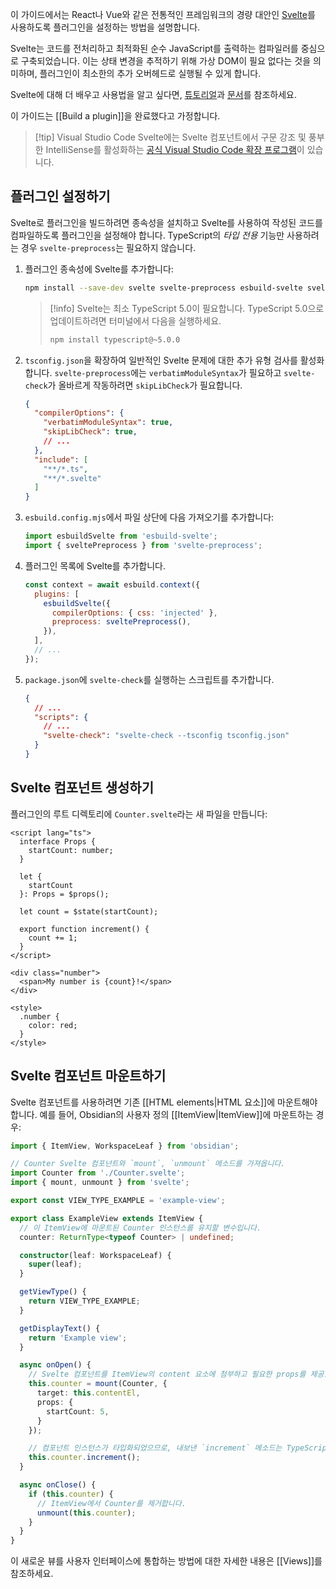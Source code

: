 이 가이드에서는 React나 Vue와 같은 전통적인 프레임워크의 경량 대안인 [Svelte](https://svelte.dev/)를 사용하도록 플러그인을 설정하는 방법을 설명합니다.

Svelte는 코드를 전처리하고 최적화된 순수 JavaScript를 출력하는 컴파일러를 중심으로 구축되었습니다. 이는 상태 변경을 추적하기 위해 가상 DOM이 필요 없다는 것을 의미하며, 플러그인이 최소한의 추가 오버헤드로 실행될 수 있게 합니다.

Svelte에 대해 더 배우고 사용법을 알고 싶다면, [튜토리얼](https://svelte.dev/tutorial/svelte/welcome-to-svelte)과 [문서](https://svelte.dev/docs/svelte/overview)를 참조하세요.

이 가이드는 [[Build a plugin]]을 완료했다고 가정합니다.

> [!tip] Visual Studio Code
> Svelte에는 Svelte 컴포넌트에서 구문 강조 및 풍부한 IntelliSense를 활성화하는 [공식 Visual Studio Code 확장 프로그램](https://marketplace.visualstudio.com/items?itemName=svelte.svelte-vscode)이 있습니다.

## 플러그인 설정하기

Svelte로 플러그인을 빌드하려면 종속성을 설치하고 Svelte를 사용하여 작성된 코드를 컴파일하도록 플러그인을 설정해야 합니다.
TypeScript의 *타입 전용* 기능만 사용하려는 경우 `svelte-preprocess`는 필요하지 않습니다.

1.  플러그인 종속성에 Svelte를 추가합니다:

    ```bash
    npm install --save-dev svelte svelte-preprocess esbuild-svelte svelte-check
    ```

    > [!info]
    > Svelte는 최소 TypeScript 5.0이 필요합니다. TypeScript 5.0으로 업데이트하려면 터미널에서 다음을 실행하세요.
    >
    > ```bash
    > npm install typescript@~5.0.0
    > ```

2.  `tsconfig.json`을 확장하여 일반적인 Svelte 문제에 대한 추가 유형 검사를 활성화합니다. `svelte-preprocess`에는 `verbatimModuleSyntax`가 필요하고 `svelte-check`가 올바르게 작동하려면 `skipLibCheck`가 필요합니다.

    ```json
    {
      "compilerOptions": {
        "verbatimModuleSyntax": true,
        "skipLibCheck": true,
        // ...
      },
      "include": [
        "**/*.ts",
        "**/*.svelte"
      ]
    }
    ```

3.  `esbuild.config.mjs`에서 파일 상단에 다음 가져오기를 추가합니다:

    ```js
    import esbuildSvelte from 'esbuild-svelte';
    import { sveltePreprocess } from 'svelte-preprocess';
    ```

4.  플러그인 목록에 Svelte를 추가합니다.

    ```js
    const context = await esbuild.context({
      plugins: [
        esbuildSvelte({
          compilerOptions: { css: 'injected' },
          preprocess: sveltePreprocess(),
        }),
      ],
      // ...
    });
    ```
  
5.  `package.json`에 `svelte-check`를 실행하는 스크립트를 추가합니다.
   
    ```json
    {
      // ...
      "scripts": {
        // ...
        "svelte-check": "svelte-check --tsconfig tsconfig.json"
      }
    }
    ```

## Svelte 컴포넌트 생성하기

플러그인의 루트 디렉토리에 `Counter.svelte`라는 새 파일을 만듭니다:

```tsx
<script lang="ts">
  interface Props {
    startCount: number;
  }

  let {
    startCount
  }: Props = $props();

  let count = $state(startCount);

  export function increment() {
    count += 1;
  }
</script>

<div class="number">
  <span>My number is {count}!</span>
</div>

<style>
  .number {
    color: red;
  }
</style>
```

## Svelte 컴포넌트 마운트하기

Svelte 컴포넌트를 사용하려면 기존 [[HTML elements|HTML 요소]]에 마운트해야 합니다. 예를 들어, Obsidian의 사용자 정의 [[ItemView|ItemView]]에 마운트하는 경우:

```ts
import { ItemView, WorkspaceLeaf } from 'obsidian';

// Counter Svelte 컴포넌트와 `mount`, `unmount` 메소드를 가져옵니다.
import Counter from './Counter.svelte';
import { mount, unmount } from 'svelte';

export const VIEW_TYPE_EXAMPLE = 'example-view';

export class ExampleView extends ItemView {
  // 이 ItemView에 마운트된 Counter 인스턴스를 유지할 변수입니다.
  counter: ReturnType<typeof Counter> | undefined;

  constructor(leaf: WorkspaceLeaf) {
    super(leaf);
  }

  getViewType() {
    return VIEW_TYPE_EXAMPLE;
  }

  getDisplayText() {
    return 'Example view';
  }

  async onOpen() {
    // Svelte 컴포넌트를 ItemView의 content 요소에 첨부하고 필요한 props를 제공합니다.
    this.counter = mount(Counter, {
      target: this.contentEl,
      props: {
        startCount: 5,
      }
    });

    // 컴포넌트 인스턴스가 타입화되었으므로, 내보낸 `increment` 메소드는 TypeScript에 알려져 있습니다.
    this.counter.increment();
  }

  async onClose() {
    if (this.counter) {
      // ItemView에서 Counter를 제거합니다.
      unmount(this.counter);
    }
  }
}
```

이 새로운 뷰를 사용자 인터페이스에 통합하는 방법에 대한 자세한 내용은 [[Views]]를 참조하세요.
